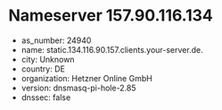 # Nameserver 157.90.116.134

* as_number: 24940
* name: static.134.116.90.157.clients.your-server.de.
* city: Unknown
* country: DE
* organization: Hetzner Online GmbH
* version: dnsmasq-pi-hole-2.85
* dnssec: false
